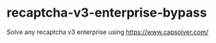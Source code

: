 # recaptcha-v3-enterprise-bypass
Solve any recaptcha v3 enterprise using https://www.capsolver.com/



                                                                    